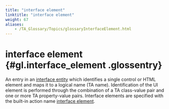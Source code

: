 ```yaml
--- 
title: "interface element"
linktitle: "interface element"
weight: 67
aliases: 
    - /TA_Glossary/Topics/glossaryInterfaceElement.html
---
```

# interface element {#gl.interface_element .glossentry}

An entry in an [interface entity](glossaryInterfaceEntity.html) which identifies a single control or HTML element and maps it to a logical name \(TA name\). Identification of the UI element is performed through the combination of a TA class-value pair and one or more TA property-value pairs. Interface elements are specified with the built-in action name [interface element](../../TA_Automation/Topics/bia_interface_element.html).

